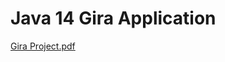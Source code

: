 # Java 14 Gira Application
[Gira Project.pdf](https://github.com/nphuyy1901/Gira/files/8756257/Gira.Project.pdf)
